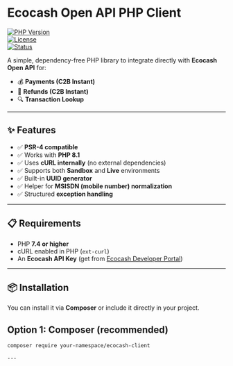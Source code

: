 # Ecocash Open API PHP Client

[![PHP Version](https://img.shields.io/badge/PHP-%3E%3D7.4-blue.svg)](https://www.php.net/)  
[![License](https://img.shields.io/badge/license-MIT-green.svg)](LICENSE)  
[![Status](https://img.shields.io/badge/stability-stable-brightgreen.svg)]()  

A simple, dependency-free PHP library to integrate directly with **Ecocash Open API** for:

- 💰 **Payments (C2B Instant)**  
- 💸 **Refunds (C2B Instant)**  
- 🔍 **Transaction Lookup**  

---

## ✨ Features

- ✅ **PSR-4 compatible**  
- ✅ Works with **PHP 8.1**  
- ✅ Uses **cURL internally** (no external dependencies)  
- ✅ Supports both **Sandbox** and **Live** environments  
- ✅ Built-in **UUID generator**  
- ✅ Helper for **MSISDN (mobile number) normalization**  
- ✅ Structured **exception handling**  

---

## 📋 Requirements

- PHP **7.4 or higher**  
- cURL enabled in PHP (`ext-curl`)  
- An **Ecocash API Key** (get from [Ecocash Developer Portal](https://developers.ecocash.co.zw/))  

---

## 📦 Installation

You can install it via **Composer** or include it directly in your project.

## Option 1: Composer (recommended)
```bash
composer require your-namespace/ecocash-client

---


